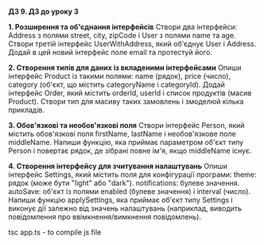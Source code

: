 ****ДЗ 9. ДЗ до уроку 3****

**1. Розширення та об'єднання інтерфейсів**
   Створи два інтерфейси: Address з полями street, city, zipCode і User з полями name та age.
   Створи третій інтерфейс UserWithAddress, який об'єднує User і Address.
   Додай в цей новий інтерфейс поле email та протестуй його.

**2. Створення типів для даних із вкладеними інтерфейсами**
   Опиши інтерфейс Product із такими полями: name (рядок), price (число), category (об'єкт, що містить categoryName і categoryId).
   Додай інтерфейс Order, який містить orderId, userId і список продуктів (масив Product).
   Створи тип для масиву таких замовлень і змоделюй кілька прикладів.

**3. Обов'язкові та необов'язкові поля**
   Створи інтерфейс Person, який містить обов'язкові поля firstName, lastName і необов'язкове поле middleName.
   Напиши функцію, яка приймає параметром об'єкт типу Person і повертає рядок, де зібрані повне ім'я, якщо middleName існує.

**4. Створення інтерфейсу для зчитування налаштувань**
   Опиши інтерфейс Settings, який містить поля для конфігурації програми:
   theme: рядок (може бути "light" або "dark").
   notifications: булеве значення.
   autoSave: об'єкт із полями enabled (булеве значення) і interval (число).
   Напиши функцію applySettings, яка приймає об'єкт типу Settings і виконує дії залежно від значень налаштувань (наприклад, виводить повідомлення про ввімкнення/вимкнення повідомлень).

tsc app.ts - to compile js file